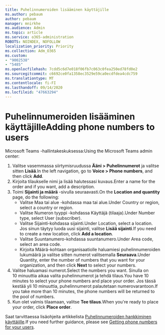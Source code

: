 ```yaml
---
title: Puhelinnumeroiden lisääminen käyttäjille
ms.author: pebaum
author: pebaum
manager: mnirkhe
ms.audience: Admin
ms.topic: article
ms.service: o365-administration
ROBOTS: NOINDEX, NOFOLLOW
localization_priority: Priority
ms.collection: Adm_O365
ms.custom:
- "9002538"
- "5485"
ms.openlocfilehash: 7cdd5c6d7e018f06fb7c063c0fea250ed78fd0e2
ms.sourcegitcommit: c6692ce0fa1358ec3529e59ca0ecdfdea4cdc759
ms.translationtype: MT
ms.contentlocale: fi-FI
ms.lasthandoff: 09/14/2020
ms.locfileid: "47663294"
---
```

# <a name="adding-phone-numbers-to-users"></a><span data-ttu-id="6659b-102">Puhelinnumeroiden lisääminen käyttäjille</span><span class="sxs-lookup"><span data-stu-id="6659b-102">Adding phone numbers to users</span></span>

<span data-ttu-id="6659b-103">Microsoft Teams -hallintakeskuksessa:</span><span class="sxs-lookup"><span data-stu-id="6659b-103">Using the Microsoft Teams admin center:</span></span>

1. <span data-ttu-id="6659b-104">Valitse vasemmassa siirtymisruudussa **Ääni > Puhelinnumerot** ja valitse sitten **Lisää**.</span><span class="sxs-lookup"><span data-stu-id="6659b-104">In the left navigation, go to **Voice > Phone numbers**, and then click **Add**.</span></span>
2. <span data-ttu-id="6659b-105">Kirjoita tilaukselle nimi ja lisää halutessasi kuvaus.</span><span class="sxs-lookup"><span data-stu-id="6659b-105">Enter a name for the order and if you want, add a description.</span></span>
3. <span data-ttu-id="6659b-106">Toimi **Sijainti ja määrä** -sivulla seuraavasti.</span><span class="sxs-lookup"><span data-stu-id="6659b-106">On the **Location and quantity** page, do the following:</span></span>
    - <span data-ttu-id="6659b-107">Valitse Maa tai alue -kohdassa maa tai alue.</span><span class="sxs-lookup"><span data-stu-id="6659b-107">Under Country or region, select a country or region.</span></span>
    - <span data-ttu-id="6659b-108">Valitse Numeron tyyppi -kohdassa Käyttäjä (tilaaja).</span><span class="sxs-lookup"><span data-stu-id="6659b-108">Under Number type, select User (subscriber).</span></span>
    - <span data-ttu-id="6659b-109">Valitse Sijainti-kohdassa sijainti.</span><span class="sxs-lookup"><span data-stu-id="6659b-109">Under Location, select a location.</span></span> <span data-ttu-id="6659b-110">Jos sinun täytyy luoda uusi sijainti, valitse **Lisää sijainti**.</span><span class="sxs-lookup"><span data-stu-id="6659b-110">If you need to create a new location, click **Add a location**.</span></span>
    - <span data-ttu-id="6659b-111">Valitse Suuntanumero-kohdassa suuntanumero.</span><span class="sxs-lookup"><span data-stu-id="6659b-111">Under Area code, select an area code.</span></span>
    - <span data-ttu-id="6659b-112">Kirjoita Määrä-kohtaan organisaatiolle haluamiesi puhelinnumeroiden lukumäärä ja valitse sitten numerot valitsemalla **Seuraava**.</span><span class="sxs-lookup"><span data-stu-id="6659b-112">Under Quantity, enter the number of numbers that you want for your organization, and then click **Next** to select your numbers.</span></span>
4. <span data-ttu-id="6659b-113">Valitse haluamasi numerot.</span><span class="sxs-lookup"><span data-stu-id="6659b-113">Select the numbers you want.</span></span> <span data-ttu-id="6659b-114">Sinulla on 10 minuuttia aikaa valita puhelinnumerot ja tehdä tilaus.</span><span class="sxs-lookup"><span data-stu-id="6659b-114">You have 10 minutes to select your phone numbers and place your order.</span></span> <span data-ttu-id="6659b-115">Jos tässä kestää yli 10 minuuttia, puhelinnumerot palautetaan numerovarantoon.</span><span class="sxs-lookup"><span data-stu-id="6659b-115">If you take more than 10 minutes, the phone numbers will be returned to the pool of numbers.</span></span>
5. <span data-ttu-id="6659b-116">Kun olet valmis tilaamaan, valitse **Tee tilaus**.</span><span class="sxs-lookup"><span data-stu-id="6659b-116">When you're ready to place your order, click **Place order**.</span></span>

<span data-ttu-id="6659b-117">Saat tarvittaessa lisäohjeita artikkelista [Puhelinnumeroiden hankkiminen käyttäjille](https://docs.microsoft.com/microsoftteams/getting-phone-numbers-for-your-users).</span><span class="sxs-lookup"><span data-stu-id="6659b-117">If you need further guidance, please see [Getting phone numbers for your users](https://docs.microsoft.com/microsoftteams/getting-phone-numbers-for-your-users).</span></span>
